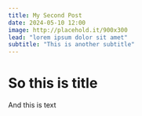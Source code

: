 ```yaml
---
title: My Second Post
date: 2024-05-10 12:00
image: http://placehold.it/900x300
lead: "lorem ipsum dolor sit amet"
subtitle: "This is another subtitle"
---
```


# So this is title

And this is text